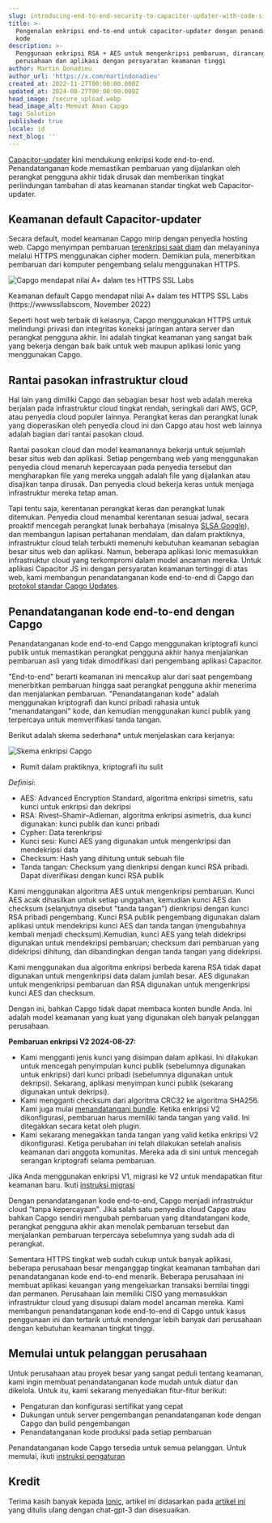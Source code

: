 ```yaml
---
slug: introducing-end-to-end-security-to-capacitor-updater-with-code-signing
title: >-
  Pengenalan enkripsi end-to-end untuk capacitor-updater dengan penandatanganan
  kode
description: >-
  Penggunaan enkripsi RSA + AES untuk mengenkripsi pembaruan, dirancang untuk
  perusahaan dan aplikasi dengan persyaratan keamanan tinggi
author: Martin Donadieu
author_url: 'https://x.com/martindonadieu'
created_at: 2022-11-27T00:00:00.000Z
updated_at: 2024-08-27T00:00:00.000Z
head_image: /secure_upload.webp
head_image_alt: Memuat Aman Capgo
tag: Solution
published: true
locale: id
next_blog: ''
---
```


[Capacitor-updater](https://githubcom/Cap-go/capacitor-updater/) kini mendukung enkripsi kode end-to-end. Penandatanganan kode memastikan pembaruan yang dijalankan oleh perangkat pengguna akhir tidak dirusak dan memberikan tingkat perlindungan tambahan di atas keamanan standar tingkat web Capacitor-updater.

## Keamanan default Capacitor-updater

Secara default, model keamanan Capgo mirip dengan penyedia hosting web. Capgo menyimpan pembaruan [terenkripsi saat diam](https://cloudgooglecom/docs/security/encryption/default-encryption/) dan melayaninya melalui HTTPS menggunakan cipher modern. Demikian pula, menerbitkan pembaruan dari komputer pengembang selalu menggunakan HTTPS.

![Capgo mendapat nilai A+ dalam tes HTTPS SSL Labs](/ssllabs_reportwebp)

Keamanan default Capgo mendapat nilai A+ dalam tes HTTPS SSL Labs (https://wwwssllabscom, November 2022)

Seperti host web terbaik di kelasnya, Capgo menggunakan HTTPS untuk melindungi privasi dan integritas koneksi jaringan antara server dan perangkat pengguna akhir. Ini adalah tingkat keamanan yang sangat baik yang bekerja dengan baik baik untuk web maupun aplikasi Ionic yang menggunakan Capgo.

## Rantai pasokan infrastruktur cloud

Hal lain yang dimiliki Capgo dan sebagian besar host web adalah mereka berjalan pada infrastruktur cloud tingkat rendah, seringkali dari AWS, GCP, atau penyedia cloud populer lainnya. Perangkat keras dan perangkat lunak yang dioperasikan oleh penyedia cloud ini dan Capgo atau host web lainnya adalah bagian dari rantai pasokan cloud.

Rantai pasokan cloud dan model keamanannya bekerja untuk sejumlah besar situs web dan aplikasi. Setiap pengembang web yang menggunakan penyedia cloud menaruh kepercayaan pada penyedia tersebut dan mengharapkan file yang mereka unggah adalah file yang dijalankan atau disajikan tanpa dirusak. Dan penyedia cloud bekerja keras untuk menjaga infrastruktur mereka tetap aman.

Tapi tentu saja, kerentanan perangkat keras dan perangkat lunak ditemukan. Penyedia cloud menambal kerentanan sesuai jadwal, secara proaktif mencegah perangkat lunak berbahaya (misalnya [SLSA Google](https://securitygoogleblogcom/2021/06/introducing-slsa-end-to-end-frameworkhtml/)), dan membangun lapisan pertahanan mendalam, dan dalam praktiknya, infrastruktur cloud telah terbukti memenuhi kebutuhan keamanan sebagian besar situs web dan aplikasi. Namun, beberapa aplikasi Ionic memasukkan infrastruktur cloud yang terkompromi dalam model ancaman mereka. Untuk aplikasi Capacitor JS ini dengan persyaratan keamanan tertinggi di atas web, kami membangun penandatanganan kode end-to-end di Capgo dan [protokol standar Capgo Updates](/docs/self-hosted/auto-update/update-endpoint/).

## Penandatanganan kode end-to-end dengan Capgo

Penandatanganan kode end-to-end Capgo menggunakan kriptografi kunci publik untuk memastikan perangkat pengguna akhir hanya menjalankan pembaruan asli yang tidak dimodifikasi dari pengembang aplikasi Capacitor.

"End-to-end" berarti keamanan ini mencakup alur dari saat pengembang menerbitkan pembaruan hingga saat perangkat pengguna akhir menerima dan menjalankan pembaruan. "Penandatanganan kode" adalah menggunakan kriptografi dan kunci pribadi rahasia untuk "menandatangani" kode, dan kemudian menggunakan kunci publik yang terpercaya untuk memverifikasi tanda tangan.

Berikut adalah skema sederhana* untuk menjelaskan cara kerjanya:

![Skema enkripsi Capgo](/encryption_flowwebp)

* Rumit dalam praktiknya, kriptografi itu sulit

*Definisi*:
- AES: Advanced Encryption Standard, algoritma enkripsi simetris, satu kunci untuk enkripsi dan dekripsi
- RSA: Rivest–Shamir–Adleman, algoritma enkripsi asimetris, dua kunci digunakan: kunci publik dan kunci pribadi
- Cypher: Data terenkripsi
- Kunci sesi: Kunci AES yang digunakan untuk mengenkripsi dan mendekripsi data
- Checksum: Hash yang dihitung untuk sebuah file
- Tanda tangan: Checksum yang dienkripsi dengan kunci RSA pribadi. Dapat diverifikasi dengan kunci RSA publik

Kami menggunakan algoritma AES untuk mengenkripsi pembaruan. Kunci AES acak dihasilkan untuk setiap unggahan, kemudian kunci AES dan checksum (selanjutnya disebut "tanda tangan") dienkripsi dengan kunci RSA pribadi pengembang. Kunci RSA publik pengembang digunakan dalam aplikasi untuk mendekripsi kunci AES dan tanda tangan (mengubahnya kembali menjadi checksum).Kemudian, kunci AES yang telah didekripsi digunakan untuk mendekripsi pembaruan; checksum dari pembaruan yang didekripsi dihitung, dan dibandingkan dengan tanda tangan yang didekripsi.

Kami menggunakan dua algoritma enkripsi berbeda karena RSA tidak dapat digunakan untuk mengenkripsi data dalam jumlah besar. AES digunakan untuk mengenkripsi pembaruan dan RSA digunakan untuk mengenkripsi kunci AES dan checksum.

Dengan ini, bahkan Capgo tidak dapat membaca konten bundle Anda. Ini adalah model keamanan yang kuat yang digunakan oleh banyak pelanggan perusahaan.

**Pembaruan enkripsi V2 2024-08-27:**
- Kami mengganti jenis kunci yang disimpan dalam aplikasi. Ini dilakukan untuk mencegah penyimpulan kunci publik (sebelumnya digunakan untuk enkripsi) dari kunci pribadi (sebelumnya digunakan untuk dekripsi). Sekarang, aplikasi menyimpan kunci publik (sekarang digunakan untuk dekripsi).
- Kami mengganti checksum dari algoritma CRC32 ke algoritma SHA256. Kami juga mulai [menandatangani bundle](https://enwikipediaorg/wiki/RSA_(cryptosystem)#Signing_messages). Ketika enkripsi V2 dikonfigurasi, pembaruan harus memiliki tanda tangan yang valid. Ini ditegakkan secara ketat oleh plugin.
- Kami sekarang menegakkan tanda tangan yang valid ketika enkripsi V2 dikonfigurasi.
Ketiga perubahan ini telah dilakukan setelah analisis keamanan dari anggota komunitas. Mereka ada di sini untuk mencegah serangan kriptografi selama pembaruan.

Jika Anda menggunakan enkripsi V1, migrasi ke V2 untuk mendapatkan fitur keamanan baru. Ikuti [instruksi migrasi](/docs/cli/migrations/encryption/)

Dengan penandatanganan kode end-to-end, Capgo menjadi infrastruktur cloud "tanpa kepercayaan". Jika salah satu penyedia cloud Capgo atau bahkan Capgo sendiri mengubah pembaruan yang ditandatangani kode, perangkat pengguna akhir akan menolak pembaruan tersebut dan menjalankan pembaruan terpercaya sebelumnya yang sudah ada di perangkat.

Sementara HTTPS tingkat web sudah cukup untuk banyak aplikasi, beberapa perusahaan besar menganggap tingkat keamanan tambahan dari penandatanganan kode end-to-end menarik. Beberapa perusahaan ini membuat aplikasi keuangan yang mengeluarkan transaksi bernilai tinggi dan permanen. Perusahaan lain memiliki CISO yang memasukkan infrastruktur cloud yang disusupi dalam model ancaman mereka. Kami membangun penandatanganan kode end-to-end di Capgo untuk kasus penggunaan ini dan tertarik untuk mendengar lebih banyak dari perusahaan dengan kebutuhan keamanan tingkat tinggi.

## Memulai untuk pelanggan perusahaan

Untuk perusahaan atau proyek besar yang sangat peduli tentang keamanan, kami ingin membuat penandatanganan kode mudah untuk diatur dan dikelola. Untuk itu, kami sekarang menyediakan fitur-fitur berikut:

-   Pengaturan dan konfigurasi sertifikat yang cepat
-   Dukungan untuk server pengembangan penandatanganan kode dengan Capgo dan build pengembangan
-   Penandatanganan kode produksi pada setiap pembaruan

Penandatanganan kode Capgo tersedia untuk semua pelanggan. Untuk memulai, ikuti [instruksi pengaturan](/docs/cli/commands/#end-to-end-encryption-trustless)

## Kredit

Terima kasih banyak kepada [Ionic](https://ioniccom/), artikel ini didasarkan pada [artikel ini](https://ionicio/blog/introducing-the-ionic-end-to-end-testing-reference-example/) yang ditulis ulang dengan chat-gpt-3 dan disesuaikan.